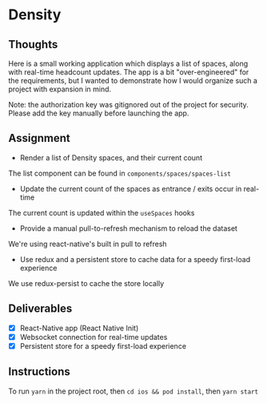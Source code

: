 # Density

## Thoughts
 
Here is a small working application which displays a list of spaces, along with real-time headcount updates. The app is a bit "over-engineered" for the requirements, but I wanted to demonstrate how I would organize such a project with expansion in mind.

Note: the authorization key was gitignored out of the project for security. Please add the key manually before launching the app.
## Assignment

- Render a list of Density spaces, and their current count

The list component can be found in `components/spaces/spaces-list`
- Update the current count of the spaces as entrance / exits occur in real-time

The current count is updated within the `useSpaces` hooks
- Provide a manual pull-to-refresh mechanism to reload the dataset

We're using react-native's built in pull to refresh
- Use redux and a persistent store to cache data for a speedy first-load experience

We use redux-persist to cache the store locally

## Deliverables

- [x] React-Native app (React Native Init)
- [x] Websocket connection for real-time updates
- [x] Persistent store for a speedy first-load experience

## Instructions

To run `yarn` in the project root, then `cd ios && pod install`, then `yarn start`
